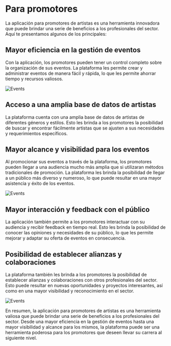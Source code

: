 # Para promotores

La aplicación para promotores de artistas es una herramienta innovadora que puede brindar una serie de beneficios a los profesionales del sector. Aquí te presentamos algunos de los principales:

## Mayor eficiencia en la gestión de eventos

Con la aplicación, los promotores pueden tener un control completo sobre la organización de sus eventos. La plataforma les permite crear y administrar eventos de manera fácil y rápida, lo que les permite ahorrar tiempo y recursos valiosos.

![Events](https://npcarlos.co/artistsHive_mocks/IndustryOffer/places_decision_making.jpg)

## Acceso a una amplia base de datos de artistas

La plataforma cuenta con una amplia base de datos de artistas de diferentes géneros y estilos. Esto les brinda a los promotores la posibilidad de buscar y encontrar fácilmente artistas que se ajusten a sus necesidades y requerimientos específicos.

## Mayor alcance y visibilidad para los eventos

Al promocionar sus eventos a través de la plataforma, los promotores pueden llegar a una audiencia mucho más amplia que si utilizaran métodos tradicionales de promoción. La plataforma les brinda la posibilidad de llegar a un público más diverso y numeroso, lo que puede resultar en una mayor asistencia y éxito de los eventos.

![Events](https://npcarlos.co/artistsHive_mocks/IndustryOffer/promoter_audience.jpg)

## Mayor interacción y feedback con el público

La aplicación también permite a los promotores interactuar con su audiencia y recibir feedback en tiempo real. Esto les brinda la posibilidad de conocer las opiniones y necesidades de su público, lo que les permite mejorar y adaptar su oferta de eventos en consecuencia.

## Posibilidad de establecer alianzas y colaboraciones

La plataforma también les brinda a los promotores la posibilidad de establecer alianzas y colaboraciones con otros profesionales del sector. Esto puede resultar en nuevas oportunidades y proyectos interesantes, así como en una mayor visibilidad y reconocimiento en el sector.

![Events](https://npcarlos.co/artistsHive_mocks/IndustryOffer/artists_networking.jpg)

En resumen, la aplicación para promotores de artistas es una herramienta valiosa que puede brindar una serie de beneficios a los profesionales del sector. Desde una mayor eficiencia en la gestión de eventos hasta una mayor visibilidad y alcance para los mismos, la plataforma puede ser una herramienta poderosa para los promotores que deseen llevar su carrera al siguiente nivel.
